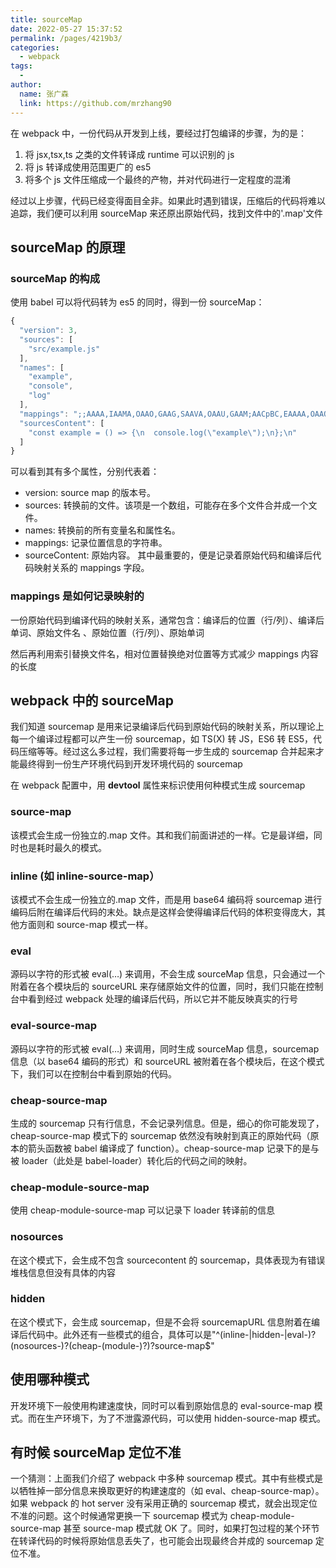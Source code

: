```yaml
---
title: sourceMap
date: 2022-05-27 15:37:52
permalink: /pages/4219b3/
categories:
  - webpack
tags:
  -
author:
  name: 张广森
  link: https://github.com/mrzhang90
---
```


在 webpack 中，一份代码从开发到上线，要经过打包编译的步骤，为的是：

1. 将 jsx,tsx,ts 之类的文件转译成 runtime 可以识别的 js
2. 将 js 转译成使用范围更广的 es5
3. 将多个 js 文件压缩成一个最终的产物，并对代码进行一定程度的混淆

经过以上步骤，代码已经变得面目全非。如果此时遇到错误，压缩后的代码将难以追踪，我们便可以利用 sourceMap 来还原出原始代码，找到文件中的'.map'文件

## sourceMap 的原理

### sourceMap 的构成

使用 babel 可以将代码转为 es5 的同时，得到一份 sourceMap：

```js
{
  "version": 3,
  "sources": [
    "src/example.js"
  ],
  "names": [
    "example",
    "console",
    "log"
  ],
  "mappings": ";;AAAA,IAAMA,OAAO,GAAG,SAAVA,OAAU,GAAM;AACpBC,EAAAA,OAAO,CAACC,GAAR,CAAY,SAAZ;AACD,CAFD",
  "sourcesContent": [
    "const example = () => {\n  console.log(\"example\");\n};\n"
  ]
}
```

可以看到其有多个属性，分别代表着：

- version: source map 的版本号。
- sources: 转换前的文件。该项是一个数组，可能存在多个文件合并成一个文件。
- names: 转换前的所有变量名和属性名。
- mappings: 记录位置信息的字符串。
- sourceContent: 原始内容。
  其中最重要的，便是记录着原始代码和编译后代码映射关系的 mappings 字段。

### mappings 是如何记录映射的

一份原始代码到编译代码的映射关系，通常包含：编译后的位置（行/列）、编译后单词、原始文件名 、原始位置（行/列）、原始单词

然后再利用索引替换文件名，相对位置替换绝对位置等方式减少 mappings 内容的长度

## webpack 中的 sourceMap

我们知道 sourcemap 是用来记录编译后代码到原始代码的映射关系，所以理论上每一个编译过程都可以产生一份 sourcemap，如 TS(X) 转 JS，ES6 转 ES5，代码压缩等等。经过这么多过程，我们需要将每一步生成的 sourcemap 合并起来才能最终得到一份生产环境代码到开发环境代码的 sourcemap

在 webpack 配置中，用 **devtool** 属性来标识使用何种模式生成 sourcemap

### source-map

该模式会生成一份独立的.map 文件。其和我们前面讲述的一样。它是最详细，同时也是耗时最久的模式。

### inline (如 inline-source-map）

该模式不会生成一份独立的.map 文件，而是用 base64 编码将 sourcemap 进行编码后附在编译后代码的末处。缺点是这样会使得编译后代码的体积变得庞大，其他方面则和 source-map 模式一样。

### eval

源码以字符的形式被 eval(…) 来调用，不会生成 sourceMap 信息，只会通过一个附着在各个模块后的 sourceURL 来存储原始文件的位置，同时，我们只能在控制台中看到经过 webpack 处理的编译后代码，所以它并不能反映真实的行号

### eval-source-map

源码以字符的形式被 eval(…) 来调用，同时生成 sourceMap 信息，sourcemap 信息（以 base64 编码的形式）和 sourceURL 被附着在各个模块后，在这个模式下，我们可以在控制台中看到原始的代码。

### cheap-source-map

生成的 sourcemap 只有行信息，不会记录列信息。但是，细心的你可能发现了，cheap-source-map 模式下的 sourcemap 依然没有映射到真正的原始代码（原本的箭头函数被 babel 编译成了 function）。cheap-source-map 记录下的是与被 loader（此处是 babel-loader）转化后的代码之间的映射。

### cheap-module-source-map

使用 cheap-module-source-map 可以记录下 loader 转译前的信息

### nosources

在这个模式下，会生成不包含 sourcecontent 的 sourcemap，具体表现为有错误堆栈信息但没有具体的内容

### hidden

在这个模式下，会生成 sourcemap，但是不会将 sourcemapURL 信息附着在编译后代码中。此外还有一些模式的组合，具体可以是"^(inline-|hidden-|eval-)?(nosources-)?(cheap-(module-)?)?source-map$"

## 使用哪种模式

开发环境下一般使用构建速度快，同时可以看到原始信息的 eval-source-map 模式。而在生产环境下，为了不泄露源代码，可以使用 hidden-source-map 模式。

## 有时候 sourceMap 定位不准

一个猜测：上面我们介绍了 webpack 中多种 sourcemap 模式。其中有些模式是以牺牲掉一部分信息来换取更好的构建速度的（如 eval、cheap-source-map）。如果 webpack 的 hot server 没有采用正确的 sourcemap 模式，就会出现定位不准的问题。这个时候通常更换一下 sourcemap 模式为 cheap-module-source-map 甚至 source-map 模式就 OK 了。同时，如果打包过程的某个环节在转译代码的时候将原始信息丢失了，也可能会出现最终合并成的 sourcemap 定位不准。
